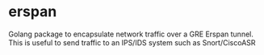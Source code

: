 # erspan
Golang package to encapsulate network traffic over a GRE Erspan tunnel. This is useful to send traffic to an IPS/IDS system such as Snort/CiscoASR 
